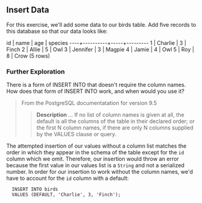 ## Insert Data
For this exercise, we'll add some data to our birds table. Add five records to this database so that our data looks like:

 id |   name   | age | species 
----+----------+-----+---------
  1 | Charlie  |   3 | Finch
  2 | Allie    |   5 | Owl
  3 | Jennifer |   3 | Magpie
  4 | Jamie    |   4 | Owl
  5 | Roy      |   8 | Crow
(5 rows)

### Further Exploration
There is a form of INSERT INTO that doesn't require the column names. How does that form of INSERT INTO work, and when would you use it?

> From the PostgreSQL documentatation for version 9.5
>> __Description__ ...  If no list of column names is given at all, the default is all the columns of the table in their declared order; or the first N column names, if there are only N columns supplied by the VALUES clause or query.

The attempted insertion of our values without a column list matches the order in which they appear in the schema of the table except for the `id` column which we omit. Therefore, our insertion would throw an error because the first value in our values list is a `String` and not a serialized number. In order for our insertion to work without the column names, we'd have to account for the `id` column with a default:
```psql
  INSERT INTO birds
  VALUES (DEFAULT, 'Charlie', 3, 'Finch');
```